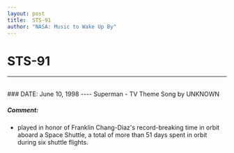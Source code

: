 ```yaml
---
layout: post
title:  STS-91
author: "NASA: Music to Wake Up By"
---
```


# STS-91
----
<br/>
### DATE: June 10, 1998
----
Superman - TV Theme Song by UNKNOWN

##### Comment:
* played in honor of Franklin Chang-Diaz's record-breaking time in orbit aboard a Space Shuttle, a total of more than 51 days spent in orbit during six shuttle flights.
